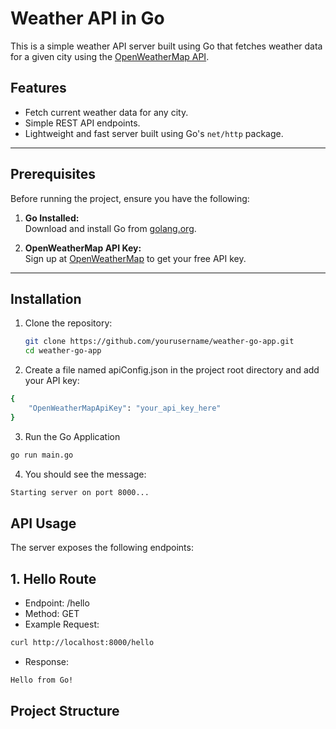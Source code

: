 # Weather API in Go

This is a simple weather API server built using Go that fetches weather data for a given city using the [OpenWeatherMap API](https://openweathermap.org/).

## Features

- Fetch current weather data for any city.
- Simple REST API endpoints.
- Lightweight and fast server built using Go's `net/http` package.

---

## Prerequisites

Before running the project, ensure you have the following:

1. **Go Installed:**  
   Download and install Go from [golang.org](https://go.dev/dl/).
   
2. **OpenWeatherMap API Key:**  
   Sign up at [OpenWeatherMap](https://home.openweathermap.org/users/sign_up) to get your free API key.

---

## Installation

1. Clone the repository:

   ```bash
   git clone https://github.com/yourusername/weather-go-app.git
   cd weather-go-app

2. Create a file named apiConfig.json in the project root directory and add your API key:

```bash
{
    "OpenWeatherMapApiKey": "your_api_key_here"
}
```

3. Run the Go Application

```bash
go run main.go

```
4. You should see the message:
```bash
Starting server on port 8000...
```


## API Usage
The server exposes the following endpoints:

## 1. Hello Route

- Endpoint: /hello
- Method: GET
- Example Request:

```bash
curl http://localhost:8000/hello

```
- Response:
```bash
Hello from Go!
```


## Project Structure
